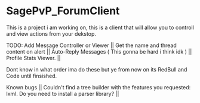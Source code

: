 # SagePvP_ForumClient
This is a project i am working on, this is a client that will allow you to controll and view actions from your dekstop.

TODO:
Add Message Controller or Viewer ||
  Get the name and thread content on alert ||
  Auto-Reply Messages ( This gonna be hard i think idk ) ||
  Profile Stats Viewer. ||
  
Dont know in what order ima do these but ye from now on its RedBull and Code until finsished.

Known bugs || Couldn't find a tree builder with the features you requested: lxml. Do you need to install a parser library? ||
